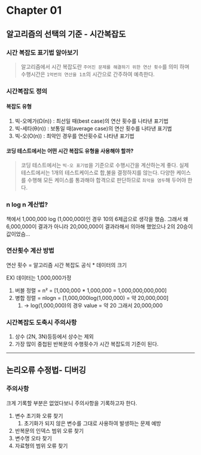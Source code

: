 # Chapter 01

## 알고리즘의 선택의 기준 - 시간복잡도

### 시간 복잡도 표기법 알아보기

> 알고리즘에서 시간 복잡도란 `주어진 문제를 해결하기 위한 연산 횟수`를 의미 하며 수행시간은 `1억번의 연산을 1초`의 시간으로 간주하여 예측한다.

### 시간복잡도 정의

#### 복잡도 유형

1. 빅-오메가(Ω(n)) : 최선일 때(best case)의 연산 횟수를 나타낸 표기법
2. 빅-세타(θ(n)) : 보통일 때(average case)의 연산 횟수를 나타낸 표기법
3. 빅-오(O(n)) : 최악인 경우를 연산횟수로 나타낸 표기법

#### 코딩 테스트에서는 어떤 시간 복잡도 유형을 사용해야 할까?

> 코딩 테스트에서는 `빅-오 표기법`을 기준으로 수행시간을 계산하는게 좋다.
> 실제 테스트에서는 1개의 테스트케이스로 합,불을 결정하지를 않는다.
> 다양한 케이스를 수행해 모든 케이스를 통과해야 합격으로 판단하므로 `최악을 염두`해 두어야 한다.

### n log n 계산법?

책에서 1,000,000 log (1,000,000)인 경우 10의 6제곱으로 생각을 했슴.
그래서 왜 6,000,000이 결과가 아니라 20,000,000이 결과라해서 의아해 했었으나 2의 20승이 값이었슴...

### 연산횟수 계산 방법

연산 횟수 = 알고리즘 시간 복잡도 공식 \* 데이터의 크기

EX) 데이터는 1,000,000가정

1. 버블 정렬 = n² = [1,000,000 * 1,000,000 = 1,000,000,000,000]
2. 병합 정렬 = nlogn = [1,000,000log(1,000,000) = 약 20,000,000]
   1. → log(1,000,000)의 경우 value = 약 20 그래서 20,000,000

### 시간복잡도 도축시 주의사항

1. 상수 (2N, 3N)등등에서 상수는 제외
2. 가장 많이 중첩된 반복문의 수행횟수가 시간 복잡도의 기준이 된다.

---

## 논리오류 수정법- 디버깅

### 주의사항

크게 기록할 부분은 없었다보니 주의사항을 기록하고자 한다.

1. 변수 초기화 오류 찾기
   1. 초기화가 되지 않은 변수를 그대로 사용하여 발생하는 문제 예방
2. 반복문의 인덱스 범위 오류 찾기
3. 변수명 오타 찾기
4. 자료형의 범위 오류 찾기
